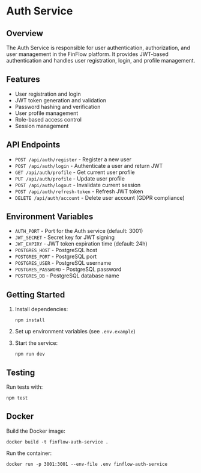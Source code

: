 # Auth Service

## Overview
The Auth Service is responsible for user authentication, authorization, and user management in the FinFlow platform. It provides JWT-based authentication and handles user registration, login, and profile management.

## Features
- User registration and login
- JWT token generation and validation
- Password hashing and verification
- User profile management
- Role-based access control
- Session management

## API Endpoints
- `POST /api/auth/register` - Register a new user
- `POST /api/auth/login` - Authenticate a user and return JWT
- `GET /api/auth/profile` - Get current user profile
- `PUT /api/auth/profile` - Update user profile
- `POST /api/auth/logout` - Invalidate current session
- `POST /api/auth/refresh-token` - Refresh JWT token
- `DELETE /api/auth/account` - Delete user account (GDPR compliance)

## Environment Variables
- `AUTH_PORT` - Port for the Auth service (default: 3001)
- `JWT_SECRET` - Secret key for JWT signing
- `JWT_EXPIRY` - JWT token expiration time (default: 24h)
- `POSTGRES_HOST` - PostgreSQL host
- `POSTGRES_PORT` - PostgreSQL port
- `POSTGRES_USER` - PostgreSQL username
- `POSTGRES_PASSWORD` - PostgreSQL password
- `POSTGRES_DB` - PostgreSQL database name

## Getting Started
1. Install dependencies:
   ```
   npm install
   ```

2. Set up environment variables (see `.env.example`)

3. Start the service:
   ```
   npm run dev
   ```

## Testing
Run tests with:
```
npm test
```

## Docker
Build the Docker image:
```
docker build -t finflow-auth-service .
```

Run the container:
```
docker run -p 3001:3001 --env-file .env finflow-auth-service
```
